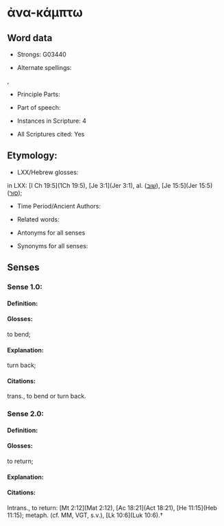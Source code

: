 # ἀνα-κάμπτω

<!-- Status: S2=NeedsEdits -->
<!-- Lexica used for edits:   -->

## Word data

* Strongs: G03440

* Alternate spellings:

,

* Principle Parts: 


* Part of speech: 


* Instances in Scripture: 4

* All Scriptures cited: Yes

## Etymology: 


* LXX/Hebrew glosses: 

in LXX: [I Ch 19:5](1Ch 19:5), [Je 3:1](Jer 3:1), al. ([שׁוּב](//en-uhl/H7725)), [Je 15:5](Jer 15:5) ([סוּר](//en-uhl/H5493));

* Time Period/Ancient Authors: 


* Related words: 

* Antonyms for all senses

* Synonyms for all senses: 


## Senses 


### Sense  1.0: 

#### Definition: 

#### Glosses: 

to bend; 

#### Explanation: 

turn back; 

#### Citations: 

trans., to bend or turn back. 

### Sense  2.0: 

#### Definition: 

#### Glosses: 

to return; 

#### Explanation: 


#### Citations: 

Intrans., to return: [Mt 2:12](Mat 2:12), [Ac 18:21](Act 18:21), [He 11:15](Heb 11:15); metaph. (cf. MM, VGT, s.v.), [Lk 10:6](Luk 10:6).†
